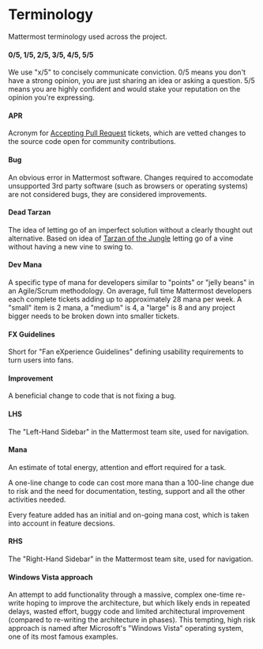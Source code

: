 # Terminology 

Mattermost terminology used across the project. 

#### 0/5, 1/5, 2/5, 3/5, 4/5, 5/5 

We use "x/5" to concisely communicate conviction. 0/5 means you don't have a strong opinion, you are just sharing an idea or asking a question. 5/5 means you are highly confident and would stake your reputation on the opinion you're expressing. 

#### APR

Acronym for [Accepting Pull Request](http://docs.mattermost.com/process/accepting-pull-request.html) tickets, which are vetted changes to the source code open for community contributions.  

#### Bug

An obvious error in Mattermost software. Changes required to accomodate unsupported 3rd party software (such as browsers or operating systems) are not considered bugs, they are considered improvements. 

#### Dead Tarzan 

The idea of letting go of an imperfect solution without a clearly thought out alternative. Based on idea of [Tarzan of the Jungle](https://en.wikipedia.org/wiki/Tarzan) letting go of a vine without having a new vine to swing to. 

#### Dev Mana

A specific type of mana for developers similar to "points" or "jelly beans" in an Agile/Scrum methodology. On average, full time Mattermost developers each complete tickets adding up to approximately 28 mana per week. A "small" item is 2 mana, a "medium" is 4, a "large" is 8 and any project bigger needs to be broken down into smaller tickets. 

#### FX Guidelines

Short for "Fan eXperience Guidelines" defining usability requirements to turn users into fans.

#### Improvement 

A beneficial change to code that is not fixing a bug. 

#### LHS

The "Left-Hand Sidebar" in the Mattermost team site, used for navigation.

#### Mana

An estimate of total energy, attention and effort required for a task. 

A one-line change to code can cost more mana than a 100-line change due to risk and the need for documentation, testing, support and all the other activities needed. 

Every feature added has an initial and on-going mana cost, which is taken into account in feature decsions. 

#### RHS

The "Right-Hand Sidebar" in the Mattermost team site, used for navigation.

#### Windows Vista approach

An attempt to add functionality through a massive, complex one-time re-write hoping to improve the architecture, but which likely ends in repeated delays, wasted effort, buggy code and limited architectural improvement (compared to re-writing the architecture in phases). This tempting, high risk approach is named after Microsoft's "Windows Vista" operating system, one of its most famous examples.
